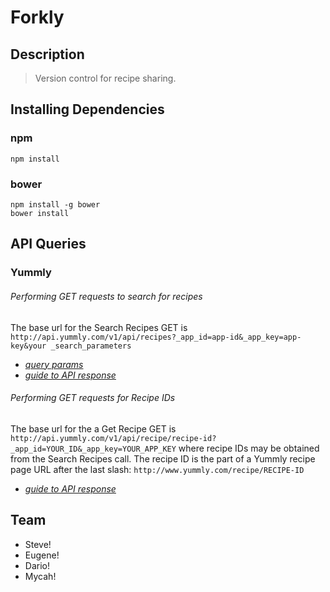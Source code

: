 # Forkly


## Description

> Version control for recipe sharing.

## Installing Dependencies

### npm
```
npm install
```

### bower
```
npm install -g bower
bower install
```

## API Queries

### Yummly
###### Performing GET requests to search for recipes

The base url for the Search Recipes GET is
`http://api.yummly.com/v1/api/recipes?_app_id=app-id&_app_key=app-key&your _search_parameters`
- *[query params](https://developer.yummly.com/documentation#Parameters)*
- *[guide to API response](https://developer.yummly.com/documentation#Consumer)*

###### Performing GET requests for Recipe IDs

The base url for the a Get Recipe GET is
`http://api.yummly.com/v1/api/recipe/recipe-id?_app_id=YOUR_ID&_app_key=YOUR_APP_KEY`
where recipe IDs may be obtained from the Search Recipes call. The recipe ID is the part of a Yummly recipe page URL after the last slash:
`http://www.yummly.com/recipe/RECIPE-ID`
- *[guide to API response](https://developer.yummly.com/documentation#Recipe)*

## Team

  - Steve!
  - Eugene!
  - Dario!
  - Mycah!



